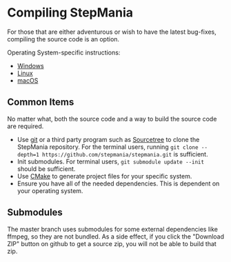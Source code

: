 # Compiling StepMania 

For those that are either adventurous or wish to have the latest bug-fixes, compiling the source code is an option.

Operating System-specific instructions:
* [Windows](Compiling-StepMania-Windows)
* [Linux](Compiling-StepMania-Linux)
* [macOS](Compiling-StepMania-macOS)

## Common Items

No matter what, both the source code and a way to build the source code are required.

* Use [git](https://git-scm.com/) or a third party program such as [Sourcetree](http://www.sourcetreeapp.com) to clone the StepMania repository. For the terminal users, running `git clone --depth=1 https://github.com/stepmania/stepmania.git` is sufficient.
* Init submodules.  For terminal users, `git submodule update --init` should be sufficient.
* Use [CMake](http://www.cmake.org/) to generate project files for your specific system.
* Ensure you have all of the needed dependencies. This is dependent on your operating system.

## Submodules

<!-- is this still accurate? -quietly, 23 March 2021 -->
The master branch uses submodules for some external dependencies like ffmpeg,
so they are not bundled. As a side effect, if you click the "Download ZIP"
button on github to get a source zip, you will not be able to build that zip.
